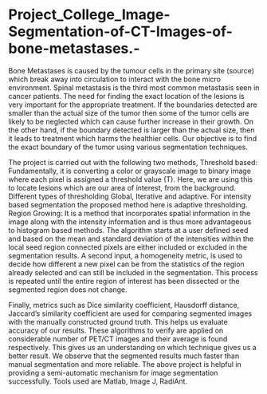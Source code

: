 # Project_College_Image-Segmentation-of-CT-Images-of-bone-metastases.-


Bone Metastases is caused by the tumour cells in the primary site (source) which break away into circulation to interact with the bone micro environment. Spinal metastasis is the third most common metastasis seen in cancer patients. The need for finding the exact location of the lesions is very important for the appropriate treatment. If the boundaries detected are smaller than the actual size of the tumor then some of the tumor cells are likely to be neglected which can cause further increase in their growth. On the other hand, if the boundary detected is larger than the actual size, then it leads to treatment which harms the healthier cells. Our objective is to find the exact boundary of the tumor using various segmentation techniques.
             
The project is carried out with the following two methods, Threshold based: Fundamentally, it is converting a color or grayscale image to binary image where each pixel is assigned a threshold value (T). Here, we are using this to locate lesions which are our area of interest, from the background. Different types of thresholding  Global, Iterative and adaptive. For intensity based segmentation the proposed method here is adaptive thresholding. Region Growing: It is a method that incorporates spatial information in the image along with the intensity information and is thus more advantageous to histogram based methods.  The algorithm starts at a user defined seed and based on the mean and standard deviation of the intensities within the local seed region connected pixels are either included or excluded in the segmentation results. A second input, a homogeneity metric, is used to decide how different a new pixel can be from the statistics of the region already selected and can still be included in the segmentation. This process is repeated until the entire region of interest has been dissected or the segmented region does not change.

Finally, metrics such as Dice similarity coefficient, Hausdorff distance, Jaccard’s similarity coefficient are used for comparing segmented images with the manually constructed ground truth. This helps us evaluate accuracy of our results. These algorithms to verify are applied on considerable number of PET/CT images and their average is found respectively. This gives us an understanding on which technique gives us a better result.
We observe that the segmented results much faster than manual segmentation and more reliable. The above project is helpful in providing a semi-automatic mechanism for image segmentation successfully. Tools used are Matlab, Image J, RadiAnt.
 
